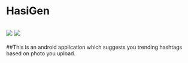 # HasiGen
![](https://img.shields.io/badge/Java-Android-green.svg?style=for-the-badge&logo=java)
![](https://img.shields.io/badge/Python-3-blue.svg?style=for-the-badge&logo=python)
----
##This is an android application which suggests you trending hashtags based on photo you upload.
